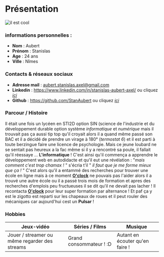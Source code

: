 # Présentation

![il est cool](http://primer.cf.letterboxd.com/avatar/1782/http___a2.twimg.com_profile_images_1378524830_fonzie.png)

### informations personnelles :

* **Nom** : Aubert
* **Prénom** : Stanislas
* **Age** : 24 ans
* **Ville** : Nîmes

### Contacts & réseaux sociaux

* **Adresse mail** : aubert.stanislas.axel@gmail.com
* **Linkedin** : https://www.linkedin.com/in/stanislas-aubert-axel/ ou cliquez [*ici*](https://www.linkedin.com/in/stanislas-aubert-axel/)
* **Github** : https://github.com/StanAubert ou cliquez [*ici*](https://github.com/StanAubert)

### Parcour / Histoire

Il était une fois un lycéen en STI2D  option SIN (science de l'industrie et du développement durable option système *informatique* et *numérique* mais il trouvait pas ça aussi tip top qu'il croyait alors il a quand même passé son BAC et il a décidé de prendre un virage à 180° (*termostat 6*) et il est parti à toute berzingue faire une licence de psychologie. Mais ce jeune loubard ne se sentait pas heureux a la fac même si il y a rencontré sa poule, il fallait qu'il réessaye ... **L'informatique** ! C'est ainsi qu'il commença a apprendre le développement web en autodidacte et qu'il eut une révélation : "*mais comment c'est trop chamax !* " s'écria t'il " *il faut que je me forme mieux que ça !* " C'est alors qu'il a entammé des recherches pour trouver une école en ligne mais à ce moment **[O'clock](https://oclock.io/)** ne pouvais pas l'aider alors il a trouvé une autre école ou il a passé trois mois de formation et apres des recherches d'emplois peu fructueuses il se dit qu'il ne devait pas lacher ! Il recontacta **[O'clock](https://oclock.io/)** pour leur super formation par alternance ! Et paf ça y est le zigotto est reparti sur les chapeaux de roues et il peut rouler des mécaniques car aujourd'hui cest un **Pulsar** !

### Hobbies
Jeux-vidéo | Séries / Films | Musique
--- | --- | ---
Jouer / streamer ou même regarder des streams | Grand consommateur ! :D | Autant en écouter qu'en faire !





